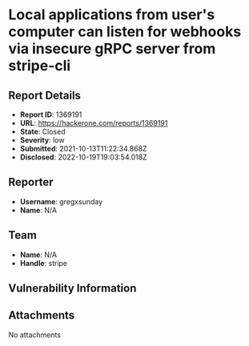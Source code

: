# Local applications from user's computer can listen for webhooks via insecure gRPC server from stripe-cli

## Report Details
- **Report ID**: 1369191
- **URL**: https://hackerone.com/reports/1369191
- **State**: Closed
- **Severity**: low
- **Submitted**: 2021-10-13T11:22:34.868Z
- **Disclosed**: 2022-10-19T19:03:54.018Z

## Reporter
- **Username**: gregxsunday
- **Name**: N/A

## Team
- **Name**: N/A
- **Handle**: stripe

## Vulnerability Information


## Attachments
No attachments
